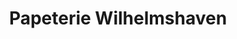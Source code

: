 ---
title: "Papeterie Wilhelmshaven"
url: /wilhelmshaven/papeterie-wilhelmshaven/
shop: Schreibwaren
---